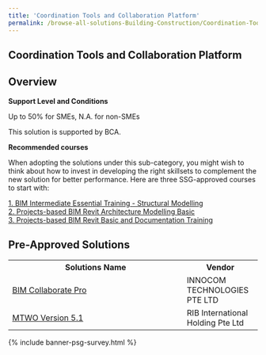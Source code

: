 ```yaml
---
title: 'Coordination Tools and Collaboration Platform'
permalink: /browse-all-solutions-Building-Construction/Coordination-Tools-and-Collaboration-Platform
---
```


## Coordination Tools and Collaboration Platform
## Overview

**Support Level and Conditions**

Up to 50% for SMEs, N.A. for non-SMEs

This solution is supported by BCA.

**Recommended courses**

When adopting the solutions under this sub-category, you might wish to think about how to invest in developing the right skillsets to complement the new solution for better performance. Here are three SSG-approved courses to start with:

<a href='https://sfec.enterprisejobskills.gov.sg/Course_Internet/CourseDetail.aspx?CoursesReferenceNumber=TGS-2021007501'  target='_blank' rel='noopener'>1. BIM Intermediate Essential Training - Structural Modelling</a><br>
<a href='https://sfec.enterprisejobskills.gov.sg/Course_Internet/CourseDetail.aspx?CoursesReferenceNumber=TGS-2021010042'  target='_blank' rel='noopener'>2. Projects-based BIM Revit Architecture Modelling Basic</a><br>
<a href='https://sfec.enterprisejobskills.gov.sg/Course_Internet/CourseDetail.aspx?CoursesReferenceNumber=TGS-2022014590'  target='_blank' rel='noopener'>3. Projects-based BIM Revit Basic and Documentation Training</a><br>

## Pre-Approved Solutions

<table>
<tr>
<th style='width: auto;'><b>Solutions Name</b></th>
<th style='width: 30%;'><b>Vendor</b></th>
</tr>
<tr>
<td><a href='/productivity-solutions-grant/solutionrepo/199400358M-BIM-Collbort-Pro-BC' target='_blank'>BIM Collaborate Pro</a><br></td>
<td>INNOCOM TECHNOLOGIES PTE LTD </td>
</tr>
<tr>
<td><a href='/productivity-solutions-grant/solutionrepo/201009839D-MTWO-v-51-BC' target='_blank'>MTWO Version 5.1</a><br></td>
<td>RIB International Holding Pte Ltd</td>
</tr>
</table>

{% include banner-psg-survey.html %}
